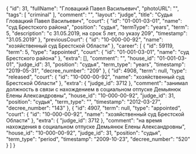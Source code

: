 {
    "id": 31,
    "fullName": "Гловацкий Павел Васильевич",
    "photoURL": "",
    "tags": [
        "criminal"
    ],
    "comment": "",
    "layout": "judge",
    "title": "Судья Гловацкий Павел Васильевич",
    "court": {
        "id": "01-001-03-01",
        "name": "суд Брестского района",
        "position": "судья",
        "termType": "years",
        "term": 5,
        "description": "c 31.05.2019, на срок 5 лет, по указу 209",
        "timestamp": "31.05.2019"
    },
    "previousCourt": {
        "id": "10-000-00-92",
        "name": "хозяйственный суд Брестской Области"
    },
    "career": [
        {
            "id": 59119,
            "term": 5,
            "type": "appointed",
            "court": {
                "id": "01-001-03-01",
                "name": "суд Брестского района"
            },
            "extra": [],
            "comment": "",
            "house_id": "01-001-03-01",
            "judge_id": 31,
            "position": "судья",
            "term_type": "years",
            "timestamp": "2019-05-31",
            "decree_number": "209"
        },
        {
            "id": 4908,
            "term": null,
            "type": "released",
            "court": {
                "id": "10-000-00-92",
                "name": "хозяйственный суд Брестской Области"
            },
            "extra": {
                "judge_id": 3712
            },
            "comment": "занимал должность в связи с нахождением в социальном отпуске Демьянюк Елены Александровны",
            "house_id": "10-000-00-92",
            "judge_id": 31,
            "position": "судья",
            "term_type": "",
            "timestamp": "2012-03-27",
            "decree_number": "143"
        },
        {
            "id": 4907,
            "term": null,
            "type": "appointed",
            "court": {
                "id": "10-000-00-92",
                "name": "хозяйственный суд Брестской Области"
            },
            "extra": {
                "judge_id": 3712
            },
            "comment": "на время нахождения в социальном отпуске Демьянюк Елены Александровны",
            "house_id": "10-000-00-92",
            "judge_id": 31,
            "position": "судья",
            "term_type": "period",
            "timestamp": "2009-10-23",
            "decree_number": "520"
        }
    ]
}